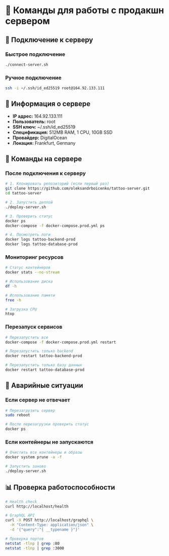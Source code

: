 # 🚀 Команды для работы с продакшн сервером

## 🔐 Подключение к серверу

### Быстрое подключение

```bash
./connect-server.sh
```

### Ручное подключение

```bash
ssh -i ~/.ssh/id_ed25519 root@164.92.133.111
```

## 📍 Информация о сервере

- **IP адрес:** 164.92.133.111
- **Пользователь:** root
- **SSH ключ:** ~/.ssh/id_ed25519
- **Спецификация:** 512MB RAM, 1 CPU, 10GB SSD
- **Провайдер:** DigitalOcean
- **Локация:** Frankfurt, Germany

## 🐳 Команды на сервере

### После подключения к серверу

```bash
# 1. Клонировать репозиторий (если первый раз)
git clone https://github.com/oleksandrboicenko/tattoo-server.git
cd tattoo-server

# 2. Запустить деплой
./deploy-server.sh

# 3. Проверить статус
docker ps
docker-compose -f docker-compose.prod.yml ps

# 4. Посмотреть логи
docker logs tattoo-backend-prod
docker logs tattoo-database-prod
```

### Мониторинг ресурсов

```bash
# Статус контейнеров
docker stats --no-stream

# Использование диска
df -h

# Использование памяти
free -h

# Загрузка CPU
htop
```

### Перезапуск сервисов

```bash
# Перезапустить все
docker-compose -f docker-compose.prod.yml restart

# Перезапустить только backend
docker restart tattoo-backend-prod

# Перезапустить только базу данных
docker restart tattoo-database-prod
```

## 🚨 Аварийные ситуации

### Если сервер не отвечает

```bash
# Перезагрузить сервер
sudo reboot

# После перезагрузки проверить статус
docker ps
```

### Если контейнеры не запускаются

```bash
# Очистить все контейнеры и образы
docker system prune -a -f

# Запустить заново
./deploy-server.sh
```

## 📊 Проверка работоспособности

```bash
# Health check
curl http://localhost/health

# GraphQL API
curl -X POST http://localhost/graphql \
  -H "Content-Type: application/json" \
  -d '{"query":"{ __typename }"}'

# Проверка портов
netstat -tlnp | grep :80
netstat -tlnp | grep :3000
```
